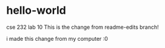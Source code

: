 # hello-world
cse 232 lab 10
This is the change from readme-edits branch!

i made this change from my computer :0
